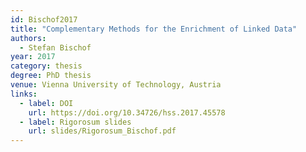 ```yaml
---
id: Bischof2017
title: "Complementary Methods for the Enrichment of Linked Data"
authors:
  - Stefan Bischof
year: 2017
category: thesis
degree: PhD thesis
venue: Vienna University of Technology, Austria
links:
  - label: DOI
    url: https://doi.org/10.34726/hss.2017.45578
  - label: Rigorosum slides
    url: slides/Rigorosum_Bischof.pdf
---
```

